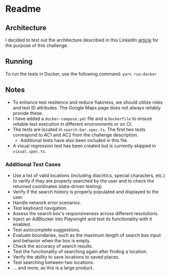 # Readme

## Architecture
I decided to test out the architecture described in this LinkedIn [article](https://www.linkedin.com/pulse/simple-effective-e2e-test-architecture-playwright-denis-skvortsov-hv5pf/) for the purpose of this challenge. 

## Running
To run the tests in Docker, use the following command:
```yarn run:docker```

## Notes
- To enhance test resilience and reduce flakiness, we should utilize roles and test ID attributes. The Google Maps page does not always reliably provide these.
- I have added a `docker-compose.yml` file and a `Dockerfile` to ensure reliable test execution in different environments or on CI.
- The tests are located in `search-bar.spec.ts`. The first two tests correspond to AC1 and AC2 from the challenge description.
  - Additional tests have also been included in this file.
- A visual regression test has been created but is currently skipped in `visual.spec.ts`.

### Additional Test Cases
- Use a list of valid locations (including diacritics, special characters, etc.) to verify if they are properly searched by the user and to check the returned coordinates (data-driven testing).
- Verify if the search history is properly populated and displayed to the user.
- Handle network error scenarios.
- Test keyboard navigation.
- Assess the search box's responsiveness across different resolutions.
- Inject an AdBlocker into Playwright and test its functionality with it enabled.
- Test autocomplete suggestions.
- Evaluate boundaries, such as the maximum length of search box input and behavior when the box is empty.
- Check the accuracy of search results.
- Test the functionality of searching again after finding a location.
- Verify the ability to save locations to saved places.
- Test searching between two locations.
- ... and more, as this is a large product.

